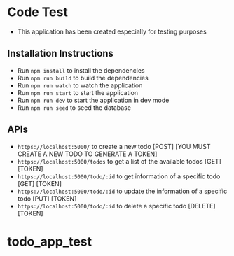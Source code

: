 # Code Test

- This application has been created especially for testing purposes

## Installation Instructions

- Run `npm install` to install the dependencies
- Run `npm run build` to build the dependencies
- Run `npm run watch` to watch the application
- Run `npm run start` to start the application
- Run `npm run dev` to start the application in dev mode
- Run `npm run seed` to seed the database

## APIs

- `https://localhost:5000/` to create a new todo [POST] [YOU MUST CREATE A NEW TODO TO GENERATE A TOKEN]
- `https://localhost:5000/todos` to get a list of the available todos [GET] [TOKEN]
- `https://localhost:5000/todo/:id` to get information of a specific todo [GET] [TOKEN]
- `https://localhost:5000/todo/:id` to update the information of a specific todo [PUT] [TOKEN]
- `https://localhost:5000/todo/:id` to delete a specific todo [DELETE] [TOKEN]
# todo_app_test
